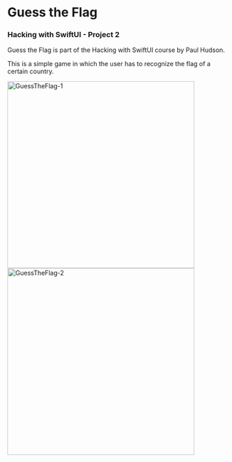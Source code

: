 # Guess the Flag

### Hacking with SwiftUI - Project 2

Guess the Flag is part of the Hacking with SwiftUI course by Paul Hudson. 

This is a simple game in which the user has to recognize the flag of a certain country.



<img width="420" alt="GuessTheFlag-1" src="https://user-images.githubusercontent.com/23018419/127737552-9155c62a-4220-4864-8c72-39d8db58b48d.png">
<img width="420" alt="GuessTheFlag-2" src="https://user-images.githubusercontent.com/23018419/127737553-bbc8f2ad-e7ef-425f-9224-8747e2d1bca4.png">
